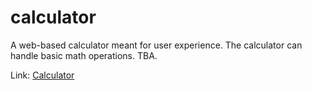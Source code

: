 # calculator
A web-based calculator meant for user experience. The calculator can handle basic math operations. TBA.

Link: [Calculator](https://w-gin-tan.github.io/calculator/)
